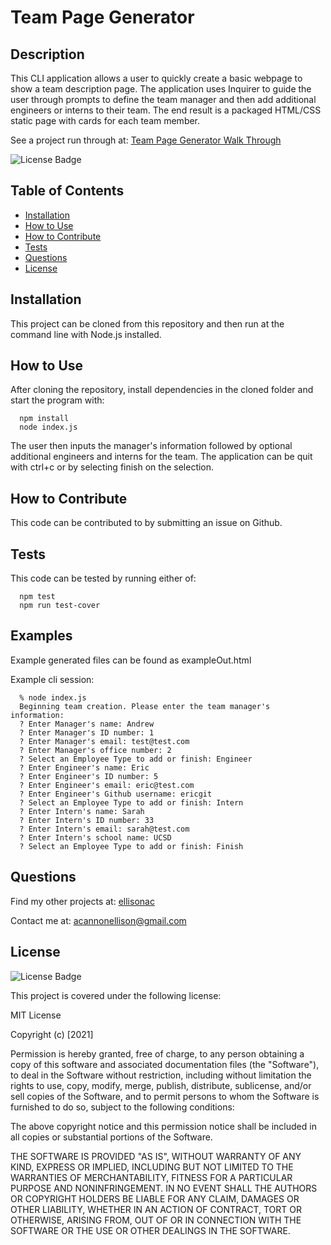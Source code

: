 # Team Page Generator

## Description

This CLI application allows a user to quickly create a basic webpage to show a team description page. The application uses Inquirer to guide the user through prompts to define the team manager and then add additional engineers or interns to their team. The end result is a packaged HTML/CSS static page with cards for each team member.

See a project run through at: [Team Page Generator Walk Through](..link)

![License Badge](https://img.shields.io/badge/License-MIT-informational?logoColor=white&color=1CA2F1)

## Table of Contents

- [Installation](#installation)
- [How to Use](#how-to-use)
- [How to Contribute](#how-to-contribute)
- [Tests](#testing)
- [Questions](#questions)
- [License](#license)

## Installation

This project can be cloned from this repository and then run at the command line with Node.js installed.

## How to Use

After cloning the repository, install dependencies in the cloned folder and start the program with:


```command
  npm install
  node index.js
```

The user then inputs the manager's information followed by optional additional engineers and interns for the team. The application can be quit with ctrl+c or by selecting finish on the selection.

## How to Contribute

This code can be contributed to by submitting an issue on Github.

## Tests

This code can be tested by running either of:

```command
  npm test
  npm run test-cover
```

## Examples

Example generated files can be found as exampleOut.html

Example cli session:
```command
  % node index.js 
  Beginning team creation. Please enter the team manager's information:
  ? Enter Manager's name: Andrew
  ? Enter Manager's ID number: 1
  ? Enter Manager's email: test@test.com
  ? Enter Manager's office number: 2
  ? Select an Employee Type to add or finish: Engineer
  ? Enter Engineer's name: Eric
  ? Enter Engineer's ID number: 5
  ? Enter Engineer's email: eric@test.com
  ? Enter Engineer's Github username: ericgit
  ? Select an Employee Type to add or finish: Intern
  ? Enter Intern's name: Sarah
  ? Enter Intern's ID number: 33
  ? Enter Intern's email: sarah@test.com
  ? Enter Intern's school name: UCSD
  ? Select an Employee Type to add or finish: Finish
```

## Questions

Find my other projects at: [ellisonac](https://github.com/ellisonac)

Contact me at: acannonellison@gmail.com

## License 
![License Badge](https://img.shields.io/badge/License-MIT-informational?logoColor=white&color=1CA2F1)

This project is covered under the following license:

MIT License

Copyright (c) [2021]

Permission is hereby granted, free of charge, to any person obtaining a copy
of this software and associated documentation files (the "Software"), to deal
in the Software without restriction, including without limitation the rights
to use, copy, modify, merge, publish, distribute, sublicense, and/or sell
copies of the Software, and to permit persons to whom the Software is
furnished to do so, subject to the following conditions:

The above copyright notice and this permission notice shall be included in all
copies or substantial portions of the Software.

THE SOFTWARE IS PROVIDED "AS IS", WITHOUT WARRANTY OF ANY KIND, EXPRESS OR
IMPLIED, INCLUDING BUT NOT LIMITED TO THE WARRANTIES OF MERCHANTABILITY,
FITNESS FOR A PARTICULAR PURPOSE AND NONINFRINGEMENT. IN NO EVENT SHALL THE
AUTHORS OR COPYRIGHT HOLDERS BE LIABLE FOR ANY CLAIM, DAMAGES OR OTHER
LIABILITY, WHETHER IN AN ACTION OF CONTRACT, TORT OR OTHERWISE, ARISING FROM,
OUT OF OR IN CONNECTION WITH THE SOFTWARE OR THE USE OR OTHER DEALINGS IN THE
SOFTWARE.

